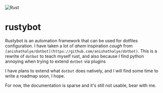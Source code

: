 ![Rust](https://github.com/miguelandres/rustybot/workflows/Rust/badge.svg)

# rustybot

Rustybot is an automation framework that can be used for dotfiles configuration.
I have taken a lot of *ahem* inspiration *cough* from
`[anishathalye/dotbot](https://github.com/anishathalye/dotbot)`. This is a rewrite of
`dotbot` to teach myself rust, and also because I find python annoying when trying
to extend `dotbot` via plugins

I have plans to extend what `dotbot` does natively, and I will find some time to 
write a roadmap soon, I hope.

For now, the documentation is sparse and it's still not usable, bear with me.
